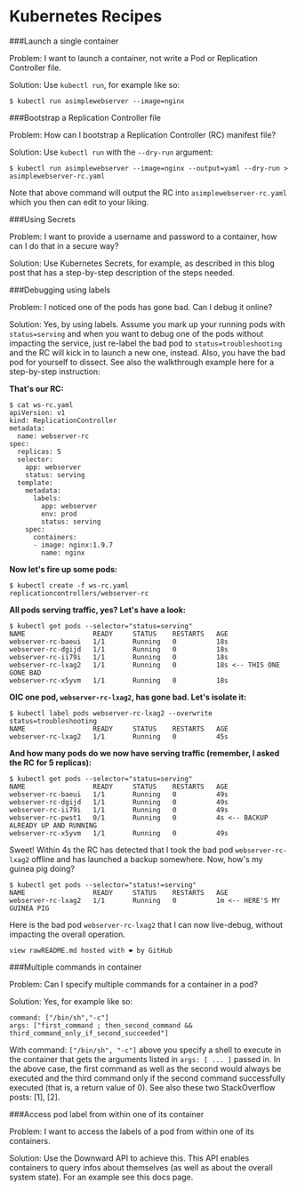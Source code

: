 # Kubernetes Recipes

###Launch a single container

Problem: I want to launch a container, not write a Pod or Replication Controller file.

Solution: Use `kubectl run`, for example like so:
```
$ kubectl run asimplewebserver --image=nginx
```

###Bootstrap a Replication Controller file

Problem: How can I bootstrap a Replication Controller (RC) manifest file?

Solution: Use `kubectl run` with the `--dry-run` argument:
```
$ kubectl run asimplewebserver --image=nginx --output=yaml --dry-run > asimplewebserver-rc.yaml
```

Note that above command will output the RC into `asimplewebserver-rc.yaml` which you then can edit to your liking.

###Using Secrets

Problem: I want to provide a username and password to a container, how can I do that in a secure way?

Solution: Use Kubernetes Secrets, for example, as described in this blog post that has a step-by-step description of the steps needed.

###Debugging using labels

Problem: I noticed one of the pods has gone bad. Can I debug it online?

Solution: Yes, by using labels. Assume you mark up your running pods with `status=serving` and when you want to debug one of the pods without impacting the service, just re-label the bad pod to `status=troubleshooting` and the RC will kick in to launch a new one, instead. Also, you have the bad pod for yourself to dissect. See also the walkthrough example here for a step-by-step instruction:

**That's our RC:**
```
$ cat ws-rc.yaml
apiVersion: v1
kind: ReplicationController
metadata:
  name: webserver-rc
spec:
  replicas: 5
  selector:
    app: webserver
    status: serving
  template:
    metadata:
      labels:
        app: webserver
        env: prod
        status: serving
    spec:
      containers:
      - image: nginx:1.9.7
        name: nginx
```
**Now let's fire up some pods:**
```
$ kubectl create -f ws-rc.yaml
replicationcontrollers/webserver-rc
```

**All pods serving traffic, yes? Let's have a look:**
```
$ kubectl get pods --selector="status=serving"
NAME                 READY     STATUS    RESTARTS   AGE
webserver-rc-baeui   1/1       Running   0          18s
webserver-rc-dgijd   1/1       Running   0          18s
webserver-rc-ii79i   1/1       Running   0          18s
webserver-rc-lxag2   1/1       Running   0          18s <-- THIS ONE GONE BAD
webserver-rc-x5yvm   1/1       Running   0          18s
```

**OIC one pod, `webserver-rc-lxag2`, has gone bad. Let's isolate it:**
```
$ kubectl label pods webserver-rc-lxag2 --overwrite status=troubleshooting
NAME                 READY     STATUS    RESTARTS   AGE
webserver-rc-lxag2   1/1       Running   0          45s
```

**And how many pods do we now have serving traffic (remember, I asked the RC for 5 replicas):**
```
$ kubectl get pods --selector="status=serving"
NAME                 READY     STATUS    RESTARTS   AGE
webserver-rc-baeui   1/1       Running   0          49s
webserver-rc-dgijd   1/1       Running   0          49s
webserver-rc-ii79i   1/1       Running   0          49s
webserver-rc-pwst1   0/1       Running   0          4s <-- BACKUP ALREADY UP AND RUNNING
webserver-rc-x5yvm   1/1       Running   0          49s
```

Sweet! Within 4s the RC has detected that I took the bad pod `webserver-rc-lxag2` offline and has launched a backup somewhere. Now, how's my guinea pig doing?
```
$ kubectl get pods --selector="status!=serving"
NAME                 READY     STATUS    RESTARTS   AGE
webserver-rc-lxag2   1/1       Running   0          1m <-- HERE'S MY GUINEA PIG
```

Here is the bad pod `webserver-rc-lxag2` that I can now live-debug, without impacting the overall operation.
```
view rawREADME.md hosted with ❤ by GitHub
```

###Multiple commands in container

Problem: Can I specify multiple commands for a container in a pod?

Solution: Yes, for example like so:
```
command: ["/bin/sh","-c"]
args: ["first_command ; then_second_command && third_command_only_if_second_succeeded"]
```

With command: `["/bin/sh", "-c"]` above you specify a shell to execute in the container that gets the arguments listed in `args: [ ... ]` passed in. In the above case, the first command as well as the second would always be executed and the third command only if the second command successfully executed (that is, a return value of 0). See also these two StackOverflow posts: [1], [2].

###Access pod label from within one of its container

Problem: I want to access the labels of a pod from within one of its containers.

Solution: Use the Downward API to achieve this. This API enables containers to query infos about themselves (as well as about the overall system state). For an example see this docs page.